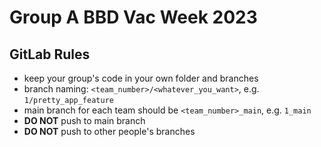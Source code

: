 # Group A BBD Vac Week 2023

## GitLab Rules
- keep your group's code in your own folder and branches
- branch naming: `<team_number>/<whatever_you_want>`, e.g. `1/pretty_app_feature`
- main branch for each team should be `<team_number>_main`, e.g. `1_main`
- **DO NOT** push to main branch
- **DO NOT** push to other people's branches

